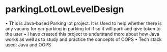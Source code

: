 # parkingLotLowLevelDesign

•	This is Java-based Parking lot project. It is Used to help whether there is any vacany for car parking in parking lot if so it will park and give token to the user
•	I have created this project to understand more about how Java works as well as to study and practice the concepts of OOPS
•	Tech stack used: Java and OOPS
